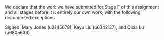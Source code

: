 We declare that the work we have submitted for Stage F of this assignment and all stages before it is entirely our own work, with the following documented exceptions:

Signed: Mary Jones (u2345678), Keyu Liu (u6342137), and Qixia Lu (u6805636)
